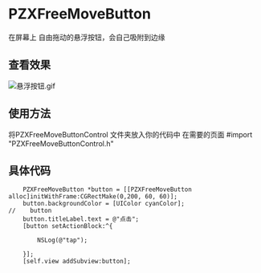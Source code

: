 # PZXFreeMoveButton
在屏幕上 自由拖动的悬浮按钮，会自己吸附到边缘
## 查看效果
![悬浮按钮.gif](https://upload-images.jianshu.io/upload_images/19409325-2c7827ed0e35b76e.gif?imageMogr2/auto-orient/strip)

## 使用方法
将PZXFreeMoveButtonControl 文件夹放入你的代码中
在需要的页面 #import "PZXFreeMoveButtonControl.h"

## 具体代码
```
    PZXFreeMoveButton *button = [[PZXFreeMoveButton alloc]initWithFrame:CGRectMake(0,200, 60, 60)];
    button.backgroundColor = [UIColor cyanColor];
//    button
    button.titleLabel.text = @"点击";
    [button setActionBlock:^{
        
        NSLog(@"tap");
        
    }];
    [self.view addSubview:button];
```


